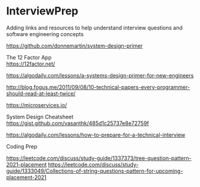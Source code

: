 # InterviewPrep


Adding links and resources to help understand interview questions and software engineering concepts


https://github.com/donnemartin/system-design-primer

The 12 Factor App</br>
https://12factor.net/

https://algodaily.com/lessons/a-systems-design-primer-for-new-engineers

http://blog.fogus.me/2011/09/08/10-technical-papers-every-programmer-should-read-at-least-twice/

https://microservices.io/

System Design Cheatsheet</br>
https://gist.github.com/vasanthk/485d1c25737e8e72759f

https://algodaily.com/lessons/how-to-prepare-for-a-technical-interview



Coding Prep

https://leetcode.com/discuss/study-guide/1337373/tree-question-pattern-2021-placement
https://leetcode.com/discuss/study-guide/1333049/Collections-of-string-questions-pattern-for-upcoming-placement-2021
